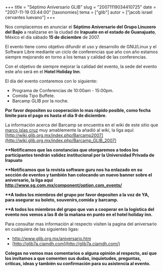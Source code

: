 +++
title = "Séptimo Aniversario GLIB"
slug = "20071119034410725"
date = "2007-11-19 03:44:00"
[taxonomies]
tema = ["glib"]
autor = ["jacob israel cervantes luevano"]
+++

Nos complacemos en anunciar el **Séptimo Aniversario del Grupo Linuxero
del Bajío** a realizarse en la ciudad de **Irapuato en el estado de
Guanajuato**, México el día sábado **15 de diciembre** de 2007.  
  
El evento tiene como objetivo difundir el uso y desarrollo de GNU/Linux
y el Software Libre mediante un ciclo de conferencias que año con año
estamos siempre mejorando en torno a los temas y calidad de las
conferencias.  
  
Con el objetivo de siempre mejorar la calidad del evento, la sede del
evento este año será en el **Hotel Holiday Inn**.  
  
El día del evento contaremos con lo siguiente:  
  

-   Programa de Conferencias de 10:00am - 15:00pm.
-   Comida Tipo Buffete.
-   Barcamp GLIB por la noche.

  
  
**Por favor depositen su cooperación lo mas rápido posible, como fecha
limite para el pago es hasta el día 9 de diciembre**.  
  
La información acerca del Barcamp se encuentra en el wiki de este sitio
que [marco islas cruz](http://www.islascruz.org/html) muy amablemente la
añadió al wiki, la liga aquí:
[http://wiki.glib.org.mx/index.php/Barcamp2007](http://wiki.glib.org.mx/index.php/Barcamp_GLIB_2007)  
  
**\*\*Notificamos que las constancias que otorgaremos a todos los
participantes tendrán validez institucional por la Universidad Privada
de Irapuato**  
  
**\*\*Notificamos que la revista software guru nos ha enlazado en su
sección de eventos y también han colocando un nuevo banner sobre el
aniversario, la liga aquí
<http://www.sg.com.mx/component/option,com_events/>**  
  
**\*\*A todos los miembros del grupo por favor depositen a la voz de YA,
para asegurar su boleto, souvenirs,comida y barcamp.**  
  
**\*\*A todos los miembros del grupo que van a cooperar en la logística
del evento nos vemos a las 8 de la mañana en punto en el hotel holiday
inn.**  
  
Para consultar mas información al respecto visiten la pagina del
aniversario en cualquiera de las siguientes ligas:  

-   <http://www.glib.org.mx/aniversario.htm>
-   [http://glib7a.ciamdh.com](http://glib7a.ciamdh.com/)

**Colegas no vemos mas comentarios o alguna opinión al respecto, así que
los invitamos a que comenten sus dudas, inquietudes, preguntas,
criticas, ideas y también su confirmación para su asistencia al
evento.**

